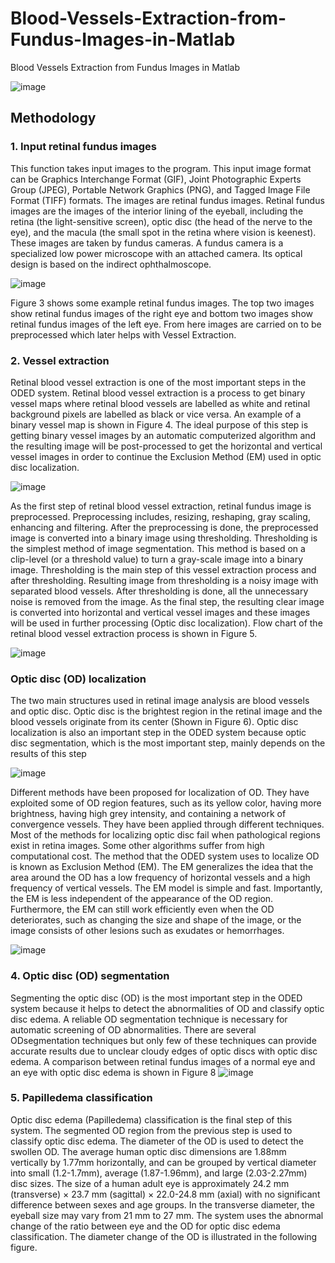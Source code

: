 # Blood-Vessels-Extraction-from-Fundus-Images-in-Matlab
Blood Vessels Extraction from Fundus Images in Matlab


![image](https://user-images.githubusercontent.com/25412736/177868333-cc55562c-1852-4c25-a8f3-dedb9e2b4acf.png)


## Methodology
### 1. Input retinal fundus images
This function takes input images to the program. This input image format can be Graphics Interchange Format (GIF), Joint Photographic Experts Group (JPEG), Portable Network Graphics (PNG), and Tagged Image File Format (TIFF) formats. The images are retinal fundus images. Retinal fundus images are the images of the interior lining of the eyeball, including the retina (the light-sensitive screen), optic disc (the head of the nerve to the eye), and the macula (the small spot in the retina where vision is keenest). These images are taken by fundus cameras. A fundus camera is a specialized low power microscope with an attached camera. Its optical design is based on the indirect ophthalmoscope.

![image](https://user-images.githubusercontent.com/25412736/177868497-c7caf2f7-84fd-4551-8c3e-88169ccbcdd3.png)

Figure 3 shows some example retinal fundus images. The top two images show retinal fundus images of the right eye and bottom two images show retinal fundus images of the left eye. From here images are carried on to be preprocessed which later helps with Vessel Extraction.


### 2. Vessel extraction
Retinal blood vessel extraction is one of the most important steps in the ODED system. Retinal blood vessel extraction is a process to get binary vessel maps where retinal blood vessels are labelled as white and retinal background pixels are labelled as black or vice versa. An example of a binary vessel map is shown in Figure 4. The ideal purpose of this step is getting binary vessel images by an automatic computerized algorithm and the resulting image will be post-processed to get the horizontal and vertical vessel images in order to continue the Exclusion Method (EM) used in optic disc localization.

![image](https://user-images.githubusercontent.com/25412736/177868726-0cfeb872-c0e7-4bad-9329-c6d3be053c62.png)

As the first step of retinal blood vessel extraction, retinal fundus image is preprocessed. Preprocessing includes, resizing, reshaping, gray scaling, enhancing and filtering. After the preprocessing is done, the preprocessed image is converted into a binary image using thresholding. Thresholding is the simplest method of image segmentation. This method is based on a clip-level (or a threshold value) to turn a gray-scale image into a binary image. Thresholding is the main step of this vessel extraction process and after thresholding. Resulting image from thresholding is a noisy image with separated blood vessels. After thresholding is done, all the unnecessary noise is removed from the image. As the final step, the resulting clear image is converted into horizontal and vertical vessel images and these images will be used in further processing (Optic disc localization). Flow chart of the retinal blood vessel extraction process is shown in Figure 5.

![image](https://user-images.githubusercontent.com/25412736/177868873-7c4746c8-f23f-40ee-8ef1-92ac06e7694d.png)


### Optic disc (OD) localization
The two main structures used in retinal image analysis are blood vessels and optic disc. Optic disc is the brightest region in the retinal image and the blood vessels originate from its center (Shown in Figure 6). Optic disc localization is also an important step in the ODED system because optic disc segmentation, which is the most important step, mainly depends on the results of this step

![image](https://user-images.githubusercontent.com/25412736/177868975-defc0df7-5b11-4555-9e8f-4d7d78c8f339.png)

Different methods have been proposed for localization of OD. They have exploited some of OD region features, such as its yellow color, having more brightness, having high grey intensity, and containing a network of convergence vessels. They have been applied through different techniques. Most of the methods for localizing optic disc fail when pathological regions exist in retina images. Some other algorithms suffer from high computational cost. The method that the ODED system uses to localize OD is known as Exclusion Method (EM). The EM generalizes the idea that the area around the OD has a low frequency of horizontal vessels and a high frequency of vertical vessels. The EM model is simple and fast. Importantly, the EM is less independent of the appearance of the OD region. Furthermore, the EM can still work efficiently even when the OD deteriorates, such as changing the size and shape of the image, or the image consists of other lesions such as exudates or hemorrhages.

![image](https://user-images.githubusercontent.com/25412736/177869114-a4677f5d-43cb-4e6c-99f4-b23215f7b392.png)


### 4. Optic disc (OD) segmentation
Segmenting the optic disc (OD) is the most important step in the ODED system because it helps to detect the abnormalities of OD and classify optic disc edema. A reliable OD segmentation technique is necessary for automatic screening of OD abnormalities. There are several ODsegmentation techniques but only few of these techniques can provide accurate results due to unclear cloudy edges of optic discs with optic disc edema. A comparison between retinal fundus images of a normal eye and an eye with optic disc edema is shown in Figure 8
![image](https://user-images.githubusercontent.com/25412736/177869232-a0b482a9-fdb9-422e-a9c6-2b08df3e8538.png)


### 5. Papilledema classification
Optic disc edema (Papilledema) classification is the final step of this system. The segmented OD region from the previous step is used to classify optic disc edema. The diameter of the OD is used to detect the swollen OD. The average human optic disc dimensions are 1.88mm vertically by 1.77mm horizontally, and can be grouped by vertical diameter into small (1.2-1.7mm), average (1.87-1.96mm), and large (2.03-2.27mm) disc sizes. The size of a human adult eye is approximately 24.2 mm (transverse) × 23.7 mm (sagittal) × 22.0-24.8 mm (axial) with no significant difference between sexes and age groups. In the transverse diameter, the eyeball size may vary from 21 mm to 27 mm. The system uses the abnormal change of the ratio between eye and the OD for optic disc edema classification. The diameter change of the OD is
illustrated in the following figure.

